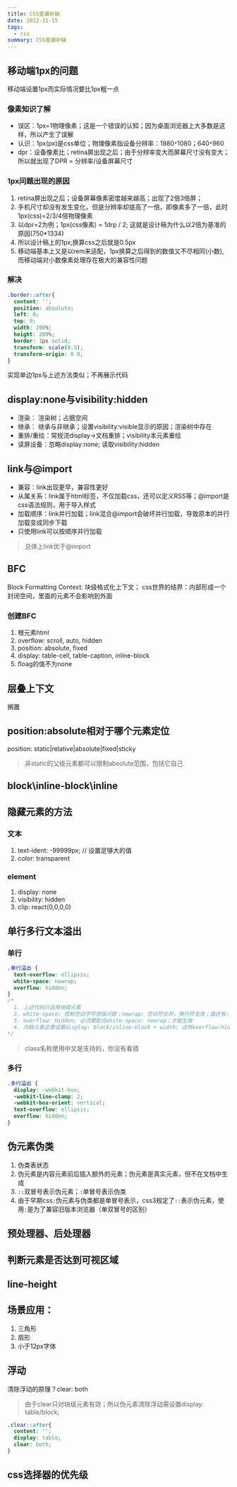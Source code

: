 ```yaml
---
title: CSS查漏补缺
date: 2022-11-15
tags:
  - css
summary: CSS查漏补缺
---
```


## 移动端1px的问题
移动端设置1px而实际情况要比1px粗一点
### 像素知识了解
- 误区：1px=1物理像素；这是一个错误的认知；因为桌面浏览器上大多数是这样，所以产生了误解
- 认识：1px(px)是css单位；物理像素指设备分辨率：1980`*`1080；640`*`960
- dpr：设备像素比；retina屏出现之后；由于分辨率变大而屏幕尺寸没有变大；所以就出现了DPR = 分辨率/设备屏幕尺寸
### 1px问题出现的原因
1. retina屏出现之后；设备屏幕像素密度越来越高；出现了2倍3倍屏；
2. 手机尺寸却没有发生变化，但是分辨率却提高了一倍，即像素多了一倍，此时1px(css)=2/3/4倍物理像素
3. 以dpr=2为例；1px(css像素) = 1drp / 2; 这就是设计稿为什么以2倍为基准的原因(750*1334)
4. 所以设计稿上的1px;换算css之后就是0.5px
5. 移动端基本上又是以rem来适配，1px换算之后得到的数值又不尽相同(小数),而移动端对小数像素处理存在极大的兼容性问题
### 解决
```css
.border::after{
  content: '';
  position: absolute;
  left: 0;
  top: 0;
  width: 200%;
  height: 200%;
  border: 1px solid;
  transform: scale(0.5);
  transform-origin: 0 0;
}
```
实现单边1px与上述方法类似；不再展示代码
## display:none与visibility:hidden
- 渲染： 渲染树；占据空间
- 继承： 继承与非继承；设置visibility:visible显示的原因；渲染树中存在
- 重排/重绘：常规流display->文档重排；visibility本元素重绘
- 读屏设备：忽略display:none; 读取visibility:hidden
## link与@import
- 兼容：link出现更早，兼容性更好
- 从属关系：link属于html标签，不仅加载css，还可以定义RSS等；@import是css语法规则，用于导入样式
- 加载顺序：link并行加载；link混合@import会破坏并行加载，导致原本的并行加载变成同步下载
- 只使用link可以按顺序并行加载
> 总体上link优于@import
## BFC
Block Formatting Context: 块级格式化上下文；
css世界的结界：内部形成一个封闭空间，里面的元素不会影响到外面
### 创建BFC
1. 根元素html
2. overflow: scroll, auto, hidden
3. position: absolute, fixed
4. display: table-cell, table-caption, inline-block
5. floag的值不为none
## 层叠上下文
搁置
## position:absolute相对于哪个元素定位
position: static|relative|absolute|fixed|sticky
> 非static的父级元素都可以限制absolute范围，包括它自己
## block\inline-block\inline

## 隐藏元素的方法
### 文本
1. text-ident: -99999px; // 设置足够大的值
2. color: transparent
### element
1. display: none
2. visibility: hidden
3. clip: react(0,0,0,0)
## 单行多行文本溢出
### 单行
```css
.单行溢出 {
  text-overflow: ellipsis;
  white-space: nowrap;
  overflow: hidden;
}
/* 
  1. 上述代码只适用块级元素
  2. white-space: 控制空白字符排版问题；nowrap: 空白符合并，换行符无效；值还有: normal、pre、pre-line、pre-wrap
  3. overflow: hidden; 必须要配合white-space: nowrap；才能生效
  4. 内联元素还需设置display: block/inline-block + width; 这样overflow:hidden,white-space:nowrap；才生效
*/
```
> class名称使用中文是支持的，你没有看错
### 多行
```css
.多行溢出 {
  display: -webkit-box;
  -webkit-line-clamp: 2;
  -webkit-box-orient: vertical;
  text-overflow: ellipsis;
  overflow: hidden;
}
```
## 伪元素伪类
1. 伪类表状态
2. 伪元素是内容元素前后插入额外的元素；伪元素是真实元素，但不在文档中生成
3. `::`双冒号表示伪元素；`:`单冒号表示伪类
4. 由于早期css`:`伪元素与伪类都是单冒号表示，css3规定了`::`表示伪元素，使用`:`是为了兼容旧版本浏览器（单双冒号的区别）
## 预处理器、后处理器
## 判断元素是否达到可视区域
## line-height

## 场景应用：
1. 三角形
2. 扇形
3. 小于12px字体

## 浮动
清除浮动的原理？clear: both
> 由于clear只对块级元素有效；所以伪元素清除浮动需设置display: table/block;
```css
.clear::after{
  content: '';
  display: table;
  clear: both;
}
```

## css选择器的优先级